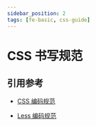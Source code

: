 ```yaml
---
sidebar_position: 2
tags: [fe-basic, css-guide]
---
```


# CSS 书写规范

## 引用参考

- [CSS 编码规范](https://github.com/ecomfe/spec/blob/master/css-style-guide.md)

- [Less 编码规范](https://github.com/ecomfe/spec/blob/master/less-code-style.md)
